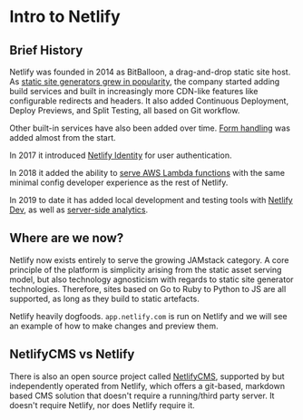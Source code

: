 # Intro to Netlify

## Brief History

Netlify was founded in 2014 as BitBalloon, a drag-and-drop static site host. As [static site generators grew in popularity](https://www.smashingmagazine.com/2015/11/modern-static-website-generators-next-big-thing/), the company started adding build services and built in increasingly more CDN-like features like configurable redirects and headers. It also added Continuous Deployment, Deploy Previews, and Split Testing, all based on Git workflow.

Other built-in services have also been added over time. [Form handling](https://www.netlify.com/docs/form-handling/) was added almost from the start.

In 2017 it introduced [Netlify Identity](https://www.netlify.com/blog/2017/09/07/introducing-built-in-identity-service-to-streamline-user-management/) for user authentication.

In 2018 it added the ability to [serve AWS Lambda functions](https://www.netlify.com/docs/functions/) with the same minimal config developer experience as the rest of Netlify.

In 2019 to date it has added local development and testing tools with [Netlify Dev](https://github.com/netlify/netlify-dev-plugin/), as well as [server-side analytics](https://www.netlify.com/blog/2019/07/10/netlify-analytics---accurate-insights-without-performance-impacts/).

## Where are we now?

Netlify now exists entirely to serve the growing JAMstack category. A core principle of the platform is simplicity arising from the static asset serving model, but also technology agnosticism with regards to static site generator technologies. Therefore, sites based on Go to Ruby to Python to JS are all supported, as long as they build to static artefacts.

Netlify heavily dogfoods. `app.netlify.com` is run on Netlify and we will see an example of how to make changes and preview them.

## NetlifyCMS vs Netlify

There is also an open source project called [NetlifyCMS](http://netlifycms.org), supported by but independently operated from Netlify, which offers a git-based, markdown based CMS solution that doesn't require a running/third party server. It doesn't require Netlify, nor does Netlify require it.
